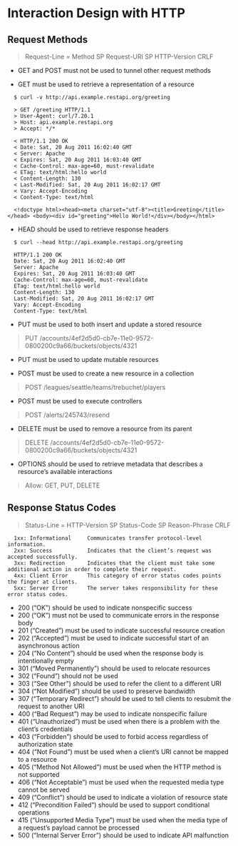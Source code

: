# Interaction Design with HTTP

## Request Methods

> Request-Line = Method SP Request-URI SP HTTP-Version CRLF

- GET and POST must not be used to tunnel other request methods

- GET must be used to retrieve a representation of a resource

```text
  $ curl -v http://api.example.restapi.org/greeting

  > GET /greeting HTTP/1.1
  > User-Agent: curl/7.20.1
  > Host: api.example.restapi.org
  > Accept: */*

  < HTTP/1.1 200 OK
  < Date: Sat, 20 Aug 2011 16:02:40 GMT
  < Server: Apache
  < Expires: Sat, 20 Aug 2011 16:03:40 GMT
  < Cache-Control: max-age=60, must-revalidate
  < ETag: text/html:hello world
  < Content-Length: 130
  < Last-Modified: Sat, 20 Aug 2011 16:02:17 GMT
  < Vary: Accept-Encoding
  < Content-Type: text/html

  <!doctype html><head><meta charset="utf-8"><title>Greeting</title></head> <body><div id="greeting">Hello World!</div></body></html>
```

- HEAD should be used to retrieve response headers

```text
  $ curl --head http://api.example.restapi.org/greeting

  HTTP/1.1 200 OK
  Date: Sat, 20 Aug 2011 16:02:40 GMT
  Server: Apache
  Expires: Sat, 20 Aug 2011 16:03:40 GMT
  Cache-Control: max-age=60, must-revalidate
  ETag: text/html:hello world
  Content-Length: 130
  Last-Modified: Sat, 20 Aug 2011 16:02:17 GMT
  Vary: Accept-Encoding
  Content-Type: text/html
```

- PUT must be used to both insert and update a stored resource

> PUT /accounts/4ef2d5d0-cb7e-11e0-9572-0800200c9a66/buckets/objects/4321

- PUT must be used to update mutable resources

- POST must be used to create a new resource in a collection

> POST /leagues/seattle/teams/trebuchet/players

- POST must be used to execute controllers

> POST /alerts/245743/resend

- DELETE must be used to remove a resource from its parent

> DELETE /accounts/4ef2d5d0-cb7e-11e0-9572-0800200c9a66/buckets/objects/4321

- OPTIONS should be used to retrieve metadata that describes a resource’s available interactions

> Allow: GET, PUT, DELETE

## Response Status Codes

> Status-Line = HTTP-Version SP Status-Code SP Reason-Phrase CRLF

```text
  1xx: Informational     Communicates transfer protocol-level information.
  2xx: Success           Indicates that the client’s request was accepted successfully.
  3xx: Redirection       Indicates that the client must take some additional action in order to complete their request.
  4xx: Client Error      This category of error status codes points the finger at clients.
  5xx: Server Error      The server takes responsibility for these error status codes.
```

- 200 (“OK”) should be used to indicate nonspecific success
- 200 (“OK”) must not be used to communicate errors in the response body
- 201 (“Created”) must be used to indicate successful resource creation
- 202 (“Accepted”) must be used to indicate successful start of an asynchronous action
- 204 (“No Content”) should be used when the response body is intentionally empty
- 301 (“Moved Permanently”) should be used to relocate resources
- 302 (“Found”) should not be used
- 303 (“See Other”) should be used to refer the client to a different URI
- 304 (“Not Modified”) should be used to preserve bandwidth
- 307 (“Temporary Redirect”) should be used to tell clients to resubmit the request to another URI
- 400 (“Bad Request”) may be used to indicate nonspecific failure
- 401 (“Unauthorized”) must be used when there is a problem with the client’s credentials
- 403 (“Forbidden”) should be used to forbid access regardless of authorization state
- 404 (“Not Found”) must be used when a client’s URI cannot be mapped to a resource
- 405 (“Method Not Allowed”) must be used when the HTTP method is not supported
- 406 (“Not Acceptable”) must be used when the requested media type cannot be served
- 409 (“Conflict”) should be used to indicate a violation of resource state
- 412 (“Precondition Failed”) should be used to support conditional operations
- 415 (“Unsupported Media Type”) must be used when the media type of a request’s payload cannot be processed
- 500 (“Internal Server Error”) should be used to indicate API malfunction
